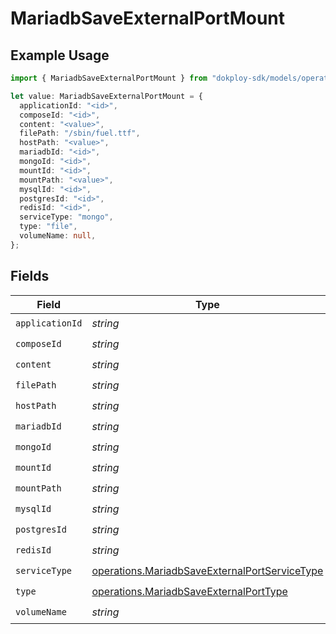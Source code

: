 # MariadbSaveExternalPortMount

## Example Usage

```typescript
import { MariadbSaveExternalPortMount } from "dokploy-sdk/models/operations";

let value: MariadbSaveExternalPortMount = {
  applicationId: "<id>",
  composeId: "<id>",
  content: "<value>",
  filePath: "/sbin/fuel.ttf",
  hostPath: "<value>",
  mariadbId: "<id>",
  mongoId: "<id>",
  mountId: "<id>",
  mountPath: "<value>",
  mysqlId: "<id>",
  postgresId: "<id>",
  redisId: "<id>",
  serviceType: "mongo",
  type: "file",
  volumeName: null,
};
```

## Fields

| Field                                                                                                          | Type                                                                                                           | Required                                                                                                       | Description                                                                                                    |
| -------------------------------------------------------------------------------------------------------------- | -------------------------------------------------------------------------------------------------------------- | -------------------------------------------------------------------------------------------------------------- | -------------------------------------------------------------------------------------------------------------- |
| `applicationId`                                                                                                | *string*                                                                                                       | :heavy_check_mark:                                                                                             | N/A                                                                                                            |
| `composeId`                                                                                                    | *string*                                                                                                       | :heavy_check_mark:                                                                                             | N/A                                                                                                            |
| `content`                                                                                                      | *string*                                                                                                       | :heavy_check_mark:                                                                                             | N/A                                                                                                            |
| `filePath`                                                                                                     | *string*                                                                                                       | :heavy_check_mark:                                                                                             | N/A                                                                                                            |
| `hostPath`                                                                                                     | *string*                                                                                                       | :heavy_check_mark:                                                                                             | N/A                                                                                                            |
| `mariadbId`                                                                                                    | *string*                                                                                                       | :heavy_check_mark:                                                                                             | N/A                                                                                                            |
| `mongoId`                                                                                                      | *string*                                                                                                       | :heavy_check_mark:                                                                                             | N/A                                                                                                            |
| `mountId`                                                                                                      | *string*                                                                                                       | :heavy_check_mark:                                                                                             | N/A                                                                                                            |
| `mountPath`                                                                                                    | *string*                                                                                                       | :heavy_check_mark:                                                                                             | N/A                                                                                                            |
| `mysqlId`                                                                                                      | *string*                                                                                                       | :heavy_check_mark:                                                                                             | N/A                                                                                                            |
| `postgresId`                                                                                                   | *string*                                                                                                       | :heavy_check_mark:                                                                                             | N/A                                                                                                            |
| `redisId`                                                                                                      | *string*                                                                                                       | :heavy_check_mark:                                                                                             | N/A                                                                                                            |
| `serviceType`                                                                                                  | [operations.MariadbSaveExternalPortServiceType](../../models/operations/mariadbsaveexternalportservicetype.md) | :heavy_check_mark:                                                                                             | N/A                                                                                                            |
| `type`                                                                                                         | [operations.MariadbSaveExternalPortType](../../models/operations/mariadbsaveexternalporttype.md)               | :heavy_check_mark:                                                                                             | N/A                                                                                                            |
| `volumeName`                                                                                                   | *string*                                                                                                       | :heavy_check_mark:                                                                                             | N/A                                                                                                            |